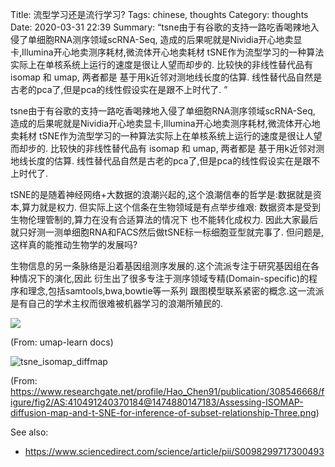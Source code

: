 Title: 流型学习还是流行学习?
Tags: chinese, thoughts
Category: thoughts
Date: 2020-03-31 22:39
Summary: “tsne由于有谷歌的支持一路吃香喝辣地入侵了单细胞RNA测序领域scRNA-Seq, 
造成的后果呢就是Nividia开心地卖显卡,Illumina开心地卖测序耗材,微流体开心地卖耗材
tSNE作为流型学习的一种算法实际上在单核系统上运行的速度是很让人望而却步的. 比较快的非线性替代品有 isomap 和 umap, 两者都是
基于用k近邻对测地线长度的估算. 线性替代品自然是古老的pca了,但是pca的线性假设实在是跟不上时代了. ”


tsne由于有谷歌的支持一路吃香喝辣地入侵了单细胞RNA测序领域scRNA-Seq, 
造成的后果呢就是Nividia开心地卖显卡,Illumina开心地卖测序耗材,微流体开心地卖耗材
tSNE作为流型学习的一种算法实际上在单核系统上运行的速度是很让人望而却步的. 比较快的非线性替代品有 isomap 和 umap, 两者都是
基于用k近邻对测地线长度的估算. 线性替代品自然是古老的pca了,但是pca的线性假设实在是跟不上时代了.

tSNE的是随着神经网络+大数据的浪潮兴起的,这个浪潮信奉的哲学是:数据就是资本,算力就是权力.
但实际上这个信条在生物领域是有点举步维艰: 数据资本是受到生物伦理管制的,算力在没有合适算法的情况下
也不能转化成权力. 因此大家最后就只好测一测单细胞RNA和FACS然后做tSNE标一标细胞亚型就完事了. 但问题是,
这样真的能推动生物学的发展吗?

生物信息的另一条脉络是沿着基因组测序发展的.这个流派专注于研究基因组在各种情况下的演化,因此
衍生出了很多专注于测序领域专精(Domain-specific)的程序和理念,包括samtools,bwa,bowtie等一系列
跟图模型联系紧密的概念.这一流派是有自己的学术主权而很难被机器学习的浪潮所殖民的.

![](https://umap-learn.readthedocs.io/en/latest/_images/performance_14_1.png)

(From: umap-learn docs)

![tsne_isomap_diffmap](https://www.researchgate.net/profile/Hao_Chen91/publication/308546668/figure/fig2/AS:410491240370184@1474880147183/Assessing-ISOMAP-diffusion-map-and-t-SNE-for-inference-of-subset-relationship-Three.png)

(From: https://www.researchgate.net/profile/Hao_Chen91/publication/308546668/figure/fig2/AS:410491240370184@1474880147183/Assessing-ISOMAP-diffusion-map-and-t-SNE-for-inference-of-subset-relationship-Three.png)

See also:

- https://www.sciencedirect.com/science/article/pii/S0098299717300493

<!--more-->
